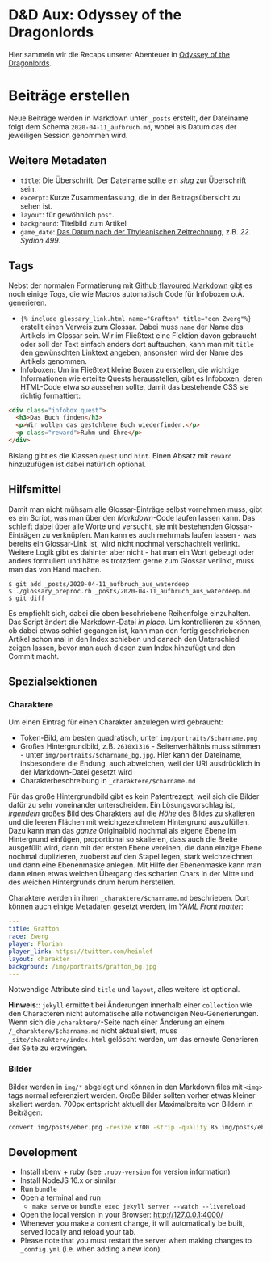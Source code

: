# D&D Aux: Odyssey of the Dragonlords

Hier sammeln wir die Recaps unserer Abenteuer in [Odyssey of the Dragonlords](https://www.modiphius.net/collections/odyssey-of-the-dragonlords).

# Beiträge erstellen

Neue Beiträge werden in Markdown unter `_posts` erstellt, der Dateiname folgt
dem Schema `2020-04-11_aufbruch.md`, wobei als Datum das der jeweiligen Session genommen
wird.

## Weitere Metadaten

* `title`: Die Überschrift. Der Dateiname sollte ein *slug* zur Überschrift sein.
* `excerpt`: Kurze Zusammenfassung, die in der Beitragsübersicht zu sehen ist.
* `layout`: für gewöhnlich `post`.
* `background`: Titelbild zum Artikel
* `game_date`: [Das Datum nach der Thyleanischen Zeitrechnung](/img/thylean_timeline.png), z.B. *22. Sydion 499*.

## Tags

Nebst der normalen Formatierung mit [Github flavoured
Markdown](https://github.github.com/gfm/) gibt es noch einige *Tags*, die wie
Macros automatisch Code für Infoboxen o.Ä. generieren.

* `{% include glossary_link.html name="Grafton" title="den Zwerg"%}` erstellt
  einen Verweis zum Glossar. Dabei muss `name` der Name des Artikels im Glossar
  sein. Wir im Fließtext eine Flektion davon gebraucht oder soll der Text einfach
  anders dort auftauchen, kann man mit `title` den gewünschten Linktext angeben,
  ansonsten wird der Name des Artikels genommen.
* Infoboxen: Um im Fließtext kleine Boxen zu erstellen, die wichtige Informationen
  wie erteilte Quests herausstellen, gibt es Infoboxen, deren HTML-Code etwa so
  aussehen sollte, damit das bestehende CSS sie richtig formattiert:

```html
<div class="infobox quest">
  <h3>Das Buch finden</h3>
  <p>Wir wollen das gestohlene Buch wiederfinden.</p>
  <p class="reward">Ruhm und Ehre</p>
</div>
```

Bislang gibt es die Klassen `quest` und `hint`. Einen Absatz mit `reward`
hinzuzufügen ist dabei natürlich optional.

## Hilfsmittel

Damit man nicht mühsam alle Glossar-Einträge selbst vornehmen muss, gibt es ein
Script, was man über den *Markdown*-Code laufen lassen kann. Das schleift dabei
über alle Worte und versucht, sie mit bestehenden Glossar-Einträgen zu
verknüpfen. Man kann es auch mehrmals laufen lassen - was bereits ein
Glossar-Link ist, wird nicht nochmal verschachtelt verlinkt. Weitere Logik gibt
es dahinter aber nicht - hat man ein Wort gebeugt oder anders formuliert und
hätte es trotzdem gerne zum Glossar verlinkt, muss man das von Hand machen.

```shell
$ git add _posts/2020-04-11_aufbruch_aus_waterdeep
$ ./glossary_preproc.rb _posts/2020-04-11_aufbruch_aus_waterdeep.md
$ git diff
```

Es empfiehlt sich, dabei die oben beschriebene Reihenfolge einzuhalten. Das Script
ändert die Markdown-Datei *in place*. Um kontrollieren zu können, ob dabei etwas
schief gegangen ist, kann man den fertig geschriebenen Artikel schon mal in den
Index schieben und danach den Unterschied zeigen lassen, bevor man auch diesen
zum Index hinzufügt und den Commit macht.

## Spezialsektionen

### Charaktere

Um einen Eintrag für einen Charakter anzulegen wird gebraucht:

* Token-Bild, am besten quadratisch, unter `img/portraits/$charname.png`
* Großes Hintergrundbild, z.B. `2610x1316` - Seitenverhältnis muss stimmen - unter `img/portraits/$charname_bg.jpg`. Hier kann der Dateiname, insbesondere die Endung, auch abweichen, weil der URI ausdrücklich in der Markdown-Datei gesetzt wird
* Charakterbeschreibung in `_charaktere/$charname.md`

Für das große Hintergrundbild gibt es kein Patentrezept, weil sich die Bilder
dafür zu sehr voneinander unterscheiden. Ein Lösungsvorschlag ist, *irgendein*
großes Bild des Charakters auf die *Höhe* des Bildes zu skalieren und die
leeren Flächen mit weichgezeichnetem Hintergrund auszufüllen. Dazu kann man das
*ganze* Originalbild nochmal als eigene Ebene im Hintergrund einfügen,
proportional so skalieren, dass auch die Breite ausgefüllt wird, dann mit der
ersten Ebene vereinen, die dann einzige Ebene nochmal duplizieren, zuoberst auf
den Stapel legen, stark weichzeichnen und dann eine Ebenenmaske anlegen. Mit
Hilfe der Ebenenmaske kann man dann einen etwas weichen Übergang des scharfen
Chars in der Mitte und des weichen Hintergrunds drum herum herstellen.

Charaktere werden in ihren `_charaktere/$charname.md` beschrieben. Dort können
auch einige Metadaten gesetzt werden, im *YAML Front matter*:

```yaml
---
title: Grafton
race: Zwerg
player: Florian
player_link: https://twitter.com/heinlef
layout: charakter
background: /img/portraits/grafton_bg.jpg
---
```

Notwendige Attribute sind `title` und `layout`, alles weitere ist optional.

**Hinweis**:: `jekyll` ermittelt bei Änderungen innerhalb einer `collection` wie
den Characteren nicht automatische alle notwendigen Neu-Generierungen. Wenn sich
die `/charaktere/`-Seite nach einer Änderung an einem `/_charaktere/$charname.md`
nicht aktualisiert, muss `_site/charaktere/index.html` gelöscht werden, um das
erneute Generieren der Seite zu erzwingen.

### Bilder
Bilder werden in `img/*` abgelegt und können in den Markdown files mit `<img>` tags
normal referenziert werden. Große Bilder sollten vorher etwas kleiner skaliert werden.
700px entspricht aktuell der Maximalbreite von Bildern in Beiträgen:

```sh
convert img/posts/eber.png -resize x700 -strip -quality 85 img/posts/eber_low_res.png
```

## Development

* Install rbenv + ruby (see `.ruby-version` for version information)
* Install NodeJS 16.x or similar
* Run `bundle`
* Open a terminal and run
  * `make serve` or `bundle exec jekyll server --watch --livereload`
* Open the local version in your Browser: http://127.0.0.1:4000/
* Whenever you make a content change, it will automatically be built, served locally and reload your tab.
* Please note that you must restart the server when making changes to `_config.yml` (i.e. when adding a new icon).
